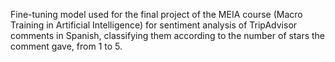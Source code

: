 Fine-tuning model used for the final project of the MEIA course (Macro Training in Artificial Intelligence) for sentiment analysis of TripAdvisor comments in Spanish, classifying them according to the number of stars the comment gave, from 1 to 5.
